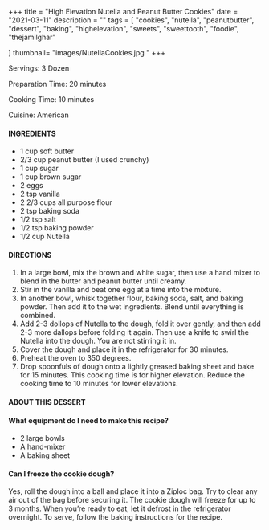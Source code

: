 +++
title = "High Elevation Nutella and Peanut Butter Cookies"
date = "2021-03-11"
description = ""
tags = [
    "cookies",
    "nutella",
    "peanutbutter",
    "dessert",
    "baking",
    "highelevation",
    "sweets", 
    "sweettooth", 
    "foodie",
    "thejamilghar"
    
]
thumbnail= "images/NutellaCookies.jpg
"
+++

Servings: 3 Dozen <!--more-->

Preparation Time: 20 minutes

Cooking Time: 10 minutes 

Cuisine: American  

#### INGREDIENTS 

* 1 cup soft butter
* 2/3 cup peanut butter (I used crunchy)
* 1 cup sugar
* 1 cup brown sugar
* 2 eggs
* 2 tsp vanilla
* 2 2/3 cups all purpose flour
* 2 tsp baking soda
* 1/2 tsp salt
* 1/2 tsp baking powder
* 1/2 cup Nutella 

#### DIRECTIONS 

1. In a large bowl, mix the brown and white sugar, then use a hand mixer to blend in the butter and peanut butter until creamy.  
2. Stir in the vanilla and beat one egg at a time into the mixture.
3. In another bowl, whisk together flour, baking soda, salt, and baking powder. Then add it to the wet ingredients. Blend until everything is combined. 
4. Add 2-3 dollops of Nutella to the dough, fold it over gently, and then add 2-3 more dallops before folding it again. Then use a knife to swirl the Nutella into the dough. You are not stirring it in. 
5. Cover the dough and place it in the refrigerator for 30 minutes. 
6. Preheat the oven to 350 degrees. 
7. Drop spoonfuls of dough onto a lightly greased baking sheet and bake for 15 minutes. This cooking time is for higher elevation. Reduce the cooking time to 10 minutes for lower elevations. 


#### ABOUT THIS DESSERT  

#### What equipment do I need to make this recipe?

* 2 large bowls 
* A hand-mixer 
* A baking sheet 

#### Can I freeze the cookie dough? 
Yes, roll the dough into a ball and place it into a Ziploc bag. Try to clear any air out of the bag before securing it. The cookie dough will freeze for up to 3 months. When you’re ready to eat, let it defrost in the refrigerator overnight. To serve, follow the baking instructions for the recipe. 
